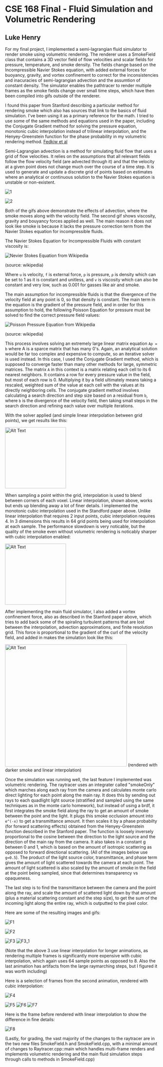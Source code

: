 # CSE 168 Final - Fluid Simulation and Volumetric Rendering
## Luke Henry

For my final project, I implemented a semi-lagrangian fluid simulator to render smoke using volumetric rendering. The renderer uses a SmokeField class that contains a 3D vector field of flow velocities and scalar fields for pressure, temperature, and smoke density. The fields change based on the Incompressible Navier Stokes equation, with added external forces for buoyancy, gravity, and vortex confinement to correct for the inconsistencies and inacuracies of semi-lagrangian advection and the assumtion of constant density. The simulator enables the pathtracer to render multiple frames as the smoke fields change over small time steps, which have then been compiled into gifs outside of the renderer.

I found this paper from Stanford describing a particular method for rendering smoke which also has sources that link to the basics of fluid simulation. I've been using it as a primary reference for the math. I tried to use some of the same methods and equations used in the paper, including the Conjugate Gradient method for solving the pressure equation, monotonic cubic interpolation instead of trilinear interpolation, and the Henyey-Greenstein function for the phase probability in my volumetric rendering method. 
[Fedkiw et al](https://web.stanford.edu/class/cs237d/smoke.pdf)


Semi-Lagrangian advection is a method for simulating fluid flow that uses a grid of flow velocities. It relies on the assumptions that all relevant fields follow the flow velocity field (are advected through it) and that the velocity at a given point does not change much over the course of a time step. It is used to generate and update a discrete grid of points based on estimates where an analytical or continuous solution to the Navier Stokes equation is unstable or non-existent. 

![1](https://github.com/LukeHenry04/CSE168_websites/blob/main/SMOKE_Advection_random.gif?raw=true)

![2](https://github.com/LukeHenry04/CSE168_websites/blob/main/SMOKE_GravBuoy_Rise.gif?raw=true)

Both of the gifs above demonstrate the effects of advection, where the smoke moves along with the velocity field. The second gif shows viscosity, gravity and bouyancy forces applied as well. The main reason it does not look like smoke is because it lacks the pressure correction term from the Navier Stokes equation for incompressible fluids.

The Navier Stokes Equation for Incompressible Fluids with constant viscosity is:

![Nevier Stokes Equation from Wikipedia](https://wikimedia.org/api/rest_v1/media/math/render/svg/e5e8521f648a2a1f7525f4f0dd166bbfbb079b0f)

(source: wikipedia)

Where `u` is velocity, `f` is external force, `p` is pressure, `ρ` is density which can be set to 1 as it is constant and unitless, and `v` is viscosity which can also be constant and very low, such as 0.001 for gasses like air and smoke.

The main assumption for incompressible fluids is that the divergence of the velocity field at any point is 0, so that density is constant. The main term in the equation is the gradient of the pressure field, and in order for this assumption to hold, the following Poisson Equation for pressure must be solved to find the correct pressure field values:

![Poisson Pressure Equation from Wikipedia](https://wikimedia.org/api/rest_v1/media/math/render/svg/9a0d9f8b11680878c6fe4cd016eb5e780ee1d980)

(source: wikipedia)

This process involves solving an extremely large linear matrix equation `Ap = b` where A is a sparce matrix that has many 0's. Again, an analytical solution would be far too complex and expensive to compute, so an iterative solver is used instead. In this case, I used the Conjugate Gradient method, which is supposed to converge faster than many other methods for large, symmetric matrices. The matrix `A` in this context is a matrix relating each cell to its 6 nearest neighbors. It contains a row for every pressure value in the field, but most of each row is 0. Multiplying it by a field ultimately means taking a rescaled, weighted sum of the value at each cell with the values at its directly neighboring cells. The conjugate gradient method involves calculating a search direction and step size based on a residual from `b`, where `b` is the divergence of the velocity field, then taking small steps in the search direction and refining each value over multiple iterations. 

With the solver applied (and simple linear interpolation between grid points), we get results like this:

<img src="https://github.com/LukeHenry04/CSE168_websites/blob/main/Smoke_bottom_cg_lerp.gif?raw=true" alt="Alt Text" width="200" height="200">

When sampling a point within the grid, interpolation is used to blend between corners of each voxel. Linear interpolation, shown above, works but ends up blending away a lot of finer details. I implemented the monotonic cubic interpolation used in the Standford paper above. Unlike linear interpolation that requires 2 input points, cubic interpolation requires 4. In 3 dimensions this results in 64 grid points being used for interpolation at each sample. The performance slowdown is very noticable, but the quality of the smoke even without volumetric rendering is noticably sharper with cubic interpolation enabled:

<img src="https://github.com/LukeHenry04/CSE168_websites/blob/main/SMOKE_bottomCubicInterpolation.gif?raw=true" alt="Alt Text" width="200" height="200">

After implementing the main fluid simulator, I also added a vortex confinement force, also as described in the Stanford paper above, which tries to add back some of the spiraling turbulent patterns that are lost between the interpolation, advection approximations, and finite resolution grid. This force is proportional to the gradient of the curl of the velocity field, and added in makes the simulation look like this:

<img src="https://github.com/LukeHenry04/CSE168_websites/blob/main/LerpVortex.gif?raw=true" alt="Alt Text" width="400" height="400"> (rendered with darker smoke and linear interpolation)

Once the simulation was running well, the last feature I implemented was volumetric rendering. The raytracer uses an integrater called "smokeOnly" which marches along each ray from the camera and calculates monte carlo direct lighting for each point along the main ray. It does this by sending out rays to each quadlight light source (stratified and sampled using the same techniques as in the monte carlo homework), but instead of using a brdf, it first integrates the smoke field along the ray to get an amount of smoke between the point and the light. It plugs this smoke occlusion amount into `e^(-x)` to get a transmittance amount. It then scales it by a phase probabilty (for forward scattering effects) obtained from the Henyey-Greenstein function described in the Stanford paper. The function is loosely inversely proportional to the cosine between the direction to the light source and the direction of the main ray from the camera. It also takes in a constant g between 0 and 1, which is based on the amount of isotropic scattering as opposed to forward directional scattering. (All of the images below use `g=0.5`). The product of the light source color, transmittance, and phase term gives the amount of light scattered towards the camera at each point. The amount of light scattered is also scaled by the amount of smoke in the field at the point being sampled, since that determines transparency vs opaqueness. 

The last step is to find the transmittance between the camera and the point along the ray, and scale the amount of scattered light down by that amount (plus a material scattering constant and the step size), to get the sum of the incoming light along the entire ray, which is outputted to the pixel color. 

Here are some of the resulting images and gifs:

![F1](https://github.com/LukeHenry04/CSE168_websites/blob/main/PlumeLerp.gif?raw=true)

![F2](https://github.com/LukeHenry04/CSE168_websites/blob/main/PlumeWindRightwardLerp.gif?raw=true)

![F3](https://github.com/LukeHenry04/CSE168_websites/blob/main/VR_lerp_floor_coarseGrid.gif?raw=true) ![F3_1](https://github.com/LukeHenry04/CSE168_websites/blob/main/SmokeFloor1.png?raw=true)

(Note that the above 3 use linear interpolation for longer animations, as rendering multiple frames is significantly more expensive with cubic interpolation, which again uses 64 sample points as opposed to 8. Also the last animation has artifacts from the large raymarching steps, but I figured it was worth including)

Here is a selection of frames from the second animation, rendered with cubic interpolation:

![F4](https://github.com/LukeHenry04/CSE168_websites/blob/main/CubicPlume.gif?raw=true)

![F5](https://github.com/LukeHenry04/CSE168_websites/blob/main/20smoke.png?raw=true) ![F6](https://github.com/LukeHenry04/CSE168_websites/blob/main/21smoke.png?raw=true) ![F7](https://github.com/LukeHenry04/CSE168_websites/blob/main/22smoke.png?raw=true)

Here is the frame before rendered with linear interpolation to show the difference in fine details:

![F8](https://github.com/LukeHenry04/CSE168_websites/blob/main/19smoke.png?raw=true) 


(Lastly, for grading, the vast majority of the changes to the raytracer are in the two new files SmokeField.h and SmokeField.cpp, with a minimal amount of changes to Raytracer.cpp::main which handles multi-frame renders and implements volumetric rendering and the main fluid simulation steps through calls to methods in SmokeField.cpp)







